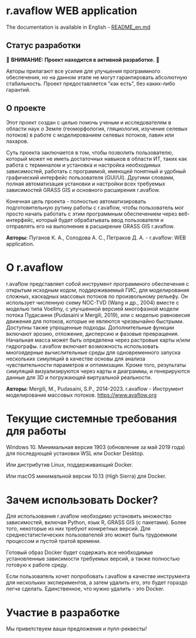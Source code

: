 # r.avaflow WEB application

The documentation is available in English - [README_en.md](./README_en.md)

## Статус разработки
🚧 **ВНИМАНИЕ: Проект находится в активной разработке.** 🚧

Авторы прилагают все усилия для улучшения программного обеспечения, но на данном этапе не могут гарантировать абсолютную стабильность. Проект предоставляется "как есть", без каких-либо гарантий.

## О проекте
Этот проект создан с целью помочь ученым и исследователям в области наук о Земле (геоморфология, гляциология, изучение селевых потоков) в работе с моделированием селевых потоков, лавин или лахаров.

Суть проекта заключается в том, чтобы позволить пользователю, который может не иметь достаточных навыков в области ИТ, таких как работа с терминалом и установка и настройка необходимых зависимостей, работать с программой, имеющей понятный и удобный графический интерфейс пользователя (GUI/UI). Другими словами, полная автоматизация установки и настройки всех требуемых зависимостей GRASS GIS и основного расширения r.avaflow.

Конечная цель проекта - полностью автоматизировать подготовительную рутину работы с r.avaflow, чтобы пользователь мог просто начать работать с этим программным обеспечением через веб-интерфейс, который будет обрабатывать ввод пользователя и отправлять его на выполнение в расширение GRASS GIS r.avaflow.

**Авторы:**
Пуганов К. А., Солодова А. С., Петраков Д. А. - r.avaflow: WEB application.

# О r.avaflow
r.avaflow представляет собой инструмент программного обеспечения с открытым исходным кодом, поддерживаемый ГИС, для моделирования сложных, каскадных массовых потоков по произвольному рельефу. Он использует численную схему NOC-TVD (Wang и др., 2004) вместе с моделью типа Voellmy, с улучшенной версией многофазной модели потока Пудасаини (Pudasaini и Mergili, 2019), или с моделью равновесия движения для потоков, которые не являются чрезвычайно быстрыми. Доступны также упрощенные подходы. Дополнительные функции включают эрозию, отложение, дисперсию и фазовые превращения. Начальная масса может быть определена через растровые карты и/или гидрографы. r.avaflow включает возможность использовать многоядерные вычислительные среды для одновременного запуска нескольких симуляций в качестве основы для анализа чувствительности параметров и оптимизации. Кроме того, результаты симуляций визуализируются через карты и диаграммы, и генерируются данные для 3D и погружающей виртуальной реальности.

**Авторы:**
Mergili, M., Pudasaini, S.P., 2014-2023. r.avaflow - Инструмент моделирования массовых потоков. https://www.avaflow.org

# Текущие системные требования для работы
Windows 10. Минимальная версия 1903 (обновление за май 2019 года) для последующей установки WSL или Docker Desktop.

Или дистрибутив Linux, поддерживающий Docker.

Или macOS минимальной версии 10.13 (High Sierra) для Docker.

# Зачем использовать Docker?
Для использования r.avaflow необходимо установить множество зависимостей, включая Python, язык R, GRASS GIS (с пакетами). Более того, некоторые из них требуют конкретных версий. Для среднестатистических пользователей это может быть трудоемким процессом и пустой тратой времени.

Готовый образ Docker будет содержать все необходимые установленные зависимости требуемых версий, а также полностью готовую к работе среду.

Если пользователь хочет попробовать r.avaflow в качестве инструмента для нескольких экспериментов, а затем удалить его, это будет гораздо легче сделать. Единственное, что нужно удалить - это Docker.

# Участие в разработке
Мы приветствуем ваши предложения и пулл-реквесты!
